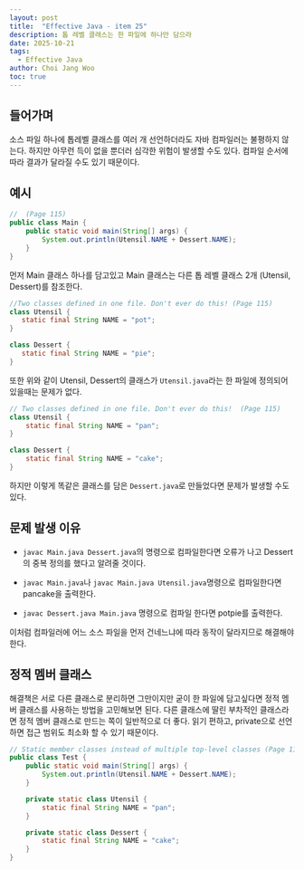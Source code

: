 ```yaml
---
layout: post
title:  "Effective Java - item 25"
description: 톱 레벨 클래스는 한 파일에 하나만 담으라 
date: 2025-10-21
tags:
  - Effective Java
author: Choi Jang Woo
toc: true
---
```


## 들어가며
소스 파일 하나에 톱레벨 클래스를 여러 개 선언하더라도 자바 컴파일러는 불평하지 않는다. 하지만 아무런 득이 없을 뿐더러 심각한 위험이 발생할 수도 있다. 컴파일 순서에 따라 결과가 달라질 수도 있기 때문이다.


## 예시
```java
//  (Page 115)
public class Main {
    public static void main(String[] args) {
        System.out.println(Utensil.NAME + Dessert.NAME);
    }
}
```

먼저 Main 클래스 하나를 담고있고 Main 클래스는 다른 톱 레벨 클래스 2개 (Utensil, Dessert)를 참조한다. 


```java
//Two classes defined in one file. Don't ever do this! (Page 115)
class Utensil {
   static final String NAME = "pot";
}

class Dessert {
   static final String NAME = "pie";
}
```

또한 위와 같이 Utensil, Dessert의 클래스가 `Utensil.java`라는 한 파일에 정의되어있을때는 문제가 없다. 

```java
// Two classes defined in one file. Don't ever do this!  (Page 115)
class Utensil {
    static final String NAME = "pan";
}

class Dessert {
    static final String NAME = "cake";
}

```

하지만 이렇게 똑같은 클래스를 담은 `Dessert.java`로 만들었다면 문제가 발생할 수도 있다.


## 문제 발생 이유
- `javac Main.java Dessert.java`의 명령으로 컴파일한다면 오류가 나고 Dessert의 중복 정의를 했다고 알려줄 것이다. 

- `javac Main.java`나 `javac Main.java Utensil.java`명령으로 컴파일한다면 pancake을 출력한다. 

- `javac Dessert.java Main.java` 명령으로 컴파일 한다면 potpie를 출력한다.


이처럼 컴파일러에 어느 소스 파일을 먼저 건네느냐에 따라 동작이 달라지므로 해결해야 한다. 



## 정적 멤버 클래스
해결책은 서로 다른 클래스로 분리하면 그만이지만 굳이 한 파일에 담고싶다면 정적 멤버 클래스를 사용하는 방법을 고민해보면 된다. 다른 클래스에 딸린 부차적인 클래스라면 정적 멤버 클래스로 만드는 쪽이 일반적으로 더 좋다. 읽기 편하고, private으로 선언하면 접근 범위도 최소화 할 수 있기 때문이다.

```java
// Static member classes instead of multiple top-level classes (Page 116)
public class Test {
    public static void main(String[] args) {
        System.out.println(Utensil.NAME + Dessert.NAME);
    }

    private static class Utensil {
        static final String NAME = "pan";
    }

    private static class Dessert {
        static final String NAME = "cake";
    }
}
```
